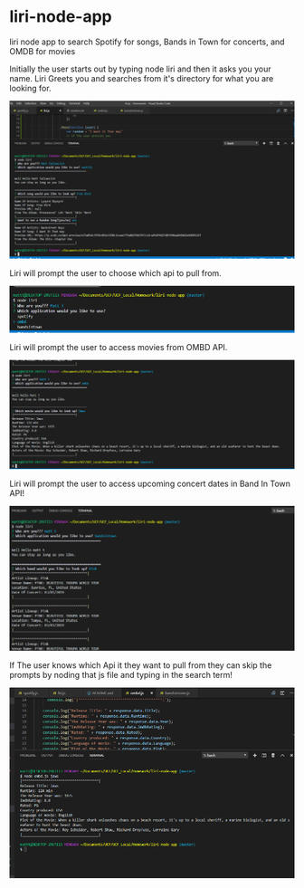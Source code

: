 # liri-node-app
liri node app to search Spotify for songs, Bands in Town for concerts, and OMDB for movies

Initially the user starts out by typing node liri and then it asks you your name.
Liri Greets you and searches from it's directory for what you are looking for.

![screenshot1](images/ScreenShot1.PNG?raw=true "screenshot1")

Liri will prompt the user to choose which api to pull from. 

![screenshot2](images/ScreenShot2.PNG?raw=true "screenshot2")

Liri will prompt the user to access movies from OMBD API.

![screenshot3](images/ScreenShot3.PNG?raw=true "screenshot3")

Liri will prompt the user to access upcoming concert dates in Band In Town API!

![screenshot4](images/ScreenShot4.PNG?raw=true "screenshot4")

If The user knows which Api it they want to pull from they can skip the prompts by noding that js file and typing in the search term!

![screenshot5](images/ScreenShot5.PNG?raw=true "screenshot5")
